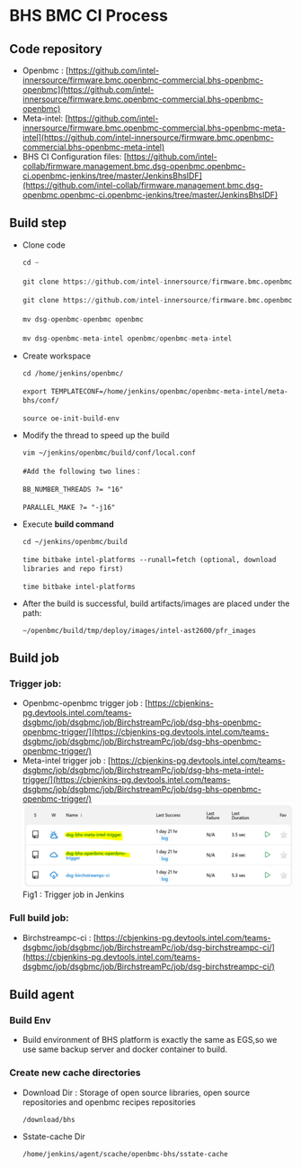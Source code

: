 # BHS BMC CI Process

##  Code repository

+ Openbmc : [https://github.com/intel-innersource/firmware.bmc.openbmc-commercial.bhs-openbmc-openbmc](https://github.com/intel-innersource/firmware.bmc.openbmc-commercial.bhs-openbmc-openbmc)
+ Meta-intel:  [https://github.com/intel-innersource/firmware.bmc.openbmc-commercial.bhs-openbmc-meta-intel](https://github.com/intel-innersource/firmware.bmc.openbmc-commercial.bhs-openbmc-meta-intel)
+ BHS CI Configuration files: [https://github.com/intel-collab/firmware.management.bmc.dsg-openbmc.openbmc-ci.openbmc-jenkins/tree/master/JenkinsBhsIDF](https://github.com/intel-collab/firmware.management.bmc.dsg-openbmc.openbmc-ci.openbmc-jenkins/tree/master/JenkinsBhsIDF)

## Build step
* Clone code

  ```python
  cd ~
  
  git clone https://github.com/intel-innersource/firmware.bmc.openbmc-commercial.bhs-openbmc-openbmc.git
  
  git clone https://github.com/intel-innersource/firmware.bmc.openbmc-commercial.bhs-openbmc-meta-intel.git
  
  mv dsg-openbmc-openbmc openbmc
  
  mv dsg-openbmc-meta-intel openbmc/openbmc-meta-intel
  ```

* Create workspace

  ```
  cd /home/jenkins/openbmc/
  
  export TEMPLATECONF=/home/jenkins/openbmc/openbmc-meta-intel/meta-bhs/conf/
  
  source oe-init-build-env
  ```

* Modify the thread to speed up the build

  ```
  vim ~/jenkins/openbmc/build/conf/local.conf
   
  #Add the following two lines：
  
  BB_NUMBER_THREADS ?= "16"
  
  PARALLEL_MAKE ?= "-j16"
  ```

* Execute **build command** 

  ```
  cd ~/jenkins/openbmc/build

  time bitbake intel-platforms --runall=fetch (optional, download libraries and repo first)
  
  time bitbake intel-platforms
  ```


* After the build is successful, build artifacts/images are placed under the path: 

  ```
  ~/openbmc/build/tmp/deploy/images/intel-ast2600/pfr_images
  ```

## Build job

###  Trigger job:

+ Openbmc-openbmc trigger job : [https://cbjenkins-pg.devtools.intel.com/teams-dsgbmc/job/dsgbmc/job/BirchstreamPc/job/dsg-bhs-openbmc-openbmc-trigger/](https://cbjenkins-pg.devtools.intel.com/teams-dsgbmc/job/dsgbmc/job/BirchstreamPc/job/dsg-bhs-openbmc-openbmc-trigger/)
+ Meta-intel trigger job : [https://cbjenkins-pg.devtools.intel.com/teams-dsgbmc/job/dsgbmc/job/BirchstreamPc/job/dsg-bhs-meta-intel-trigger/](https://cbjenkins-pg.devtools.intel.com/teams-dsgbmc/job/dsgbmc/job/BirchstreamPc/job/dsg-bhs-openbmc-openbmc-trigger/)
![](./Images/P37.png)
  Fig1 : Trigger job in Jenkins
### Full build job:

+ Birchstreampc-ci : [https://cbjenkins-pg.devtools.intel.com/teams-dsgbmc/job/dsgbmc/job/BirchstreamPc/job/dsg-birchstreampc-ci/](https://cbjenkins-pg.devtools.intel.com/teams-dsgbmc/job/dsgbmc/job/BirchstreamPc/job/dsg-birchstreampc-ci/)

## Build agent

### Build Env

+ Build environment of BHS platform is exactly the same as EGS,so we use same backup server and docker container to build.

### Create new cache directories

+ Download Dir : Storage of open source libraries, open source repositories and openbmc recipes repositories

  ```
  /download/bhs
  ```

+ Sstate-cache Dir

  ```
  /home/jenkins/agent/scache/openbmc-bhs/sstate-cache
  ```

  